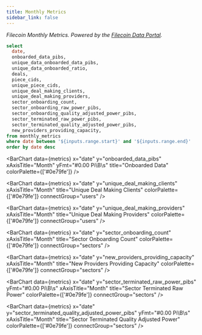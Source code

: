 ```yaml
---
title: Monthly Metrics
sidebar_link: false
---
```


_Filecoin Monthly Metrics. Powered by the [Filecoin Data Portal](https://github.com/davidgasquez/filecoin-data-portal/)._

<DateRange
  name=range
  start=2023-05-01
/>

```sql metrics
select
  date,
  onboarded_data_pibs,
  unique_data_onboarded_data_pibs,
  unique_data_onboarded_ratio,
  deals,
  piece_cids,
  unique_piece_cids,
  unique_deal_making_clients,
  unique_deal_making_providers,
  sector_onboarding_count,
  sector_onboarding_raw_power_pibs,
  sector_onboarding_quality_adjusted_power_pibs,
  sector_terminated_raw_power_pibs,
  sector_terminated_quality_adjusted_power_pibs,
  new_providers_providing_capacity,
from monthly_metrics
where date between '${inputs.range.start}' and '${inputs.range.end}'
order by date desc
```

<BarChart
  data={metrics}
  x="date"
  y="onboarded_data_pibs"
  xAxisTitle="Month"
  yFmt="#0.00 Pi\B\s"
  title="Onboarded Data"
  colorPalette={['#0e79fe']}
/>

<Grid cols=2>

<BarChart
  data={metrics}
  x="date"
  y="unique_deal_making_clients"
  xAxisTitle="Month"
  title="Unique Deal Making Clients"
  colorPalette={['#0e79fe']}
  connectGroup="users"
/>

<BarChart
  data={metrics}
  x="date"
  y="unique_deal_making_providers"
  xAxisTitle="Month"
  title="Unique Deal Making Providers"
  colorPalette={['#0e79fe']}
  connectGroup="users"
/>

<BarChart
  data={metrics}
  x="date"
  y="sector_onboarding_count"
  xAxisTitle="Month"
  title="Sector Onboarding Count"
  colorPalette={['#0e79fe']}
  connectGroup="sectors"
/>

<BarChart
  data={metrics}
  x="date"
  y="new_providers_providing_capacity"
  xAxisTitle="Month"
  title="New Providers Providing Capacity"
  colorPalette={['#0e79fe']}
  connectGroup="sectors"
/>

<BarChart
  data={metrics}
  x="date"
  y="sector_terminated_raw_power_pibs"
  yFmt="#0.00 Pi\B\s"
  xAxisTitle="Month"
  title="Sector Terminated Raw Power"
  colorPalette={['#0e79fe']}
  connectGroup="sectors"
/>

<BarChart
  data={metrics}
  x="date"
  y="sector_terminated_quality_adjusted_power_pibs"
  yFmt="#0.00 Pi\B\s"
  xAxisTitle="Month"
  title="Sector Terminated Quality Adjusted Power"
  colorPalette={['#0e79fe']}
  connectGroup="sectors"
/>

</Grid>
